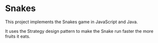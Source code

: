 # Snakes
This project implements the Snakes game in JavaScript and Java.

It uses the Strategy design pattern to make the Snake run faster the more fruits it eats.